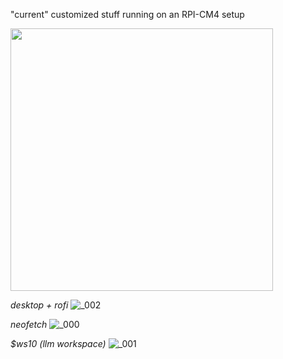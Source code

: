 "current" customized stuff running on an RPI-CM4 setup


<img src="https://github.com/user-attachments/assets/374f5721-d2db-41a8-972f-5f5eacf75144" width="420">

*desktop + rofi*
![_002](https://github.com/user-attachments/assets/6418444f-1a92-4435-a754-65a302da5972 "i3 + rofi")

*neofetch*
![_000](https://github.com/user-attachments/assets/1477f339-ef54-48c5-9fdb-485b5ce69f7e "neofetch")

*$ws10 (llm workspace)*
![_001](https://github.com/user-attachments/assets/eb6f2398-a46e-4d00-8441-c777d923c708 "llm workspace view")
